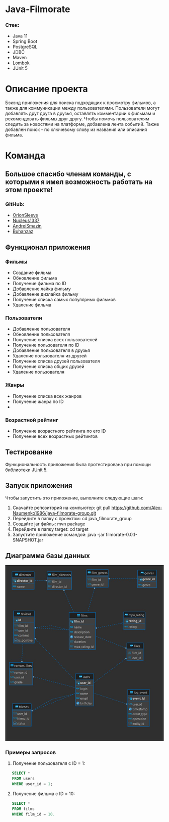 # Java-Filmorate
### Стек:
- Java 11
- Spring Boot
- PostgreSQL
- JDBC
- Maven
- Lombok
- JUnit 5

# Описание проекта
Бэкэнд приложения для поиска подходящих к просмотру фильмов, а также для коммуникации между пользователями.
Пользователи могут добавлять друг друга в друзья, оставлять комментарии к фильмам и рекомендовать фильмы друг другу.
Чтобы помочь пользователям следить за новостями на платформе, добавлена лента событий.
Также добавлен поиск - по ключевому слову из названия или описания фильма.

# Команда
## Большое спасибо членам команды, с которыми я имел возможность работать на этом проекте!
### GitHub:
* [OrionSleeve](https://github.com/OrionSleeve)
* [Nucleus1337](https://github.com/Nucleus1337)
* [AndreiSmazin](https://github.com/AndreiSmazin)
* [Buhanzaz](https://github.com/Buhanzaz)

## Функционал приложения

### Фильмы

- Создание фильма
- Обновление фильма
- Получение фильма по ID
- Добавление лайка фильму
- Добавление дизлайка фильму
- Получение списка самых популярных фильмов
- Удаление фильма

### Пользователи

- Добавление пользователя
- Обновление пользователя
- Получение списка всех пользователей
- Получение пользователя по ID
- Добавление пользователя в друзья
- Удаление пользователя из друзей
- Получение списка друзей пользователя
- Получение списка общих друзей
- Удаление пользователя

### Жанры

- Получение списка всех жанров
- Получение жанра по ID
- 
### Возрастной рейтинг

- Получение возрастного рейтинга по его ID
- Получение всех возрастных рейтингов

## Тестирование

Функциональность приложения была протестирована при помощи библиотеки JUnit 5.

## Запуск приложения

Чтобы запустить это приложение, выполните следующие шаги:

1. Скачайте репозиторий на компьютер: git pull https://github.com/Alex-Naumenko1986/java-filmorate-group.git
2. Перейдите в папку с проектом: cd java_filmorate_group
3. Cоздайте jar файлы: mvn package
4. Перейдите в папку target: cd target
5. Запустите приложение командой: java -jar filmorate-0.0.1-SNAPSHOT.jar
   
## Диаграмма базы данных
![Database diagram](/DBDiogram.png)

### Примеры запросов
1. Получение пользователя с  ID = 1:
```sql
   SELECT *  
   FROM users  
   WHERE user_id = 1;
```
2. Получение фильма с ID = 10:
```sql
   SELECT *  
   FROM films  
   WHERE film_id = 10.
```
